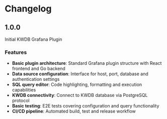 # Changelog

## 1.0.0

Initial KWDB Grafana Plugin

### Features

- **Basic plugin architecture**: Standard Grafana plugin structure with React frontend and Go backend
- **Data source configuration**: Interface for host, port, database and authentication settings
- **SQL query editor**: Code highlighting, formatting and execution capabilities
- **KWDB connectivity**: Connect to KWDB database via PostgreSQL protocol
- **Basic testing**: E2E tests covering configuration and query functionality
- **CI/CD pipeline**: Automated build, test and release workflow
